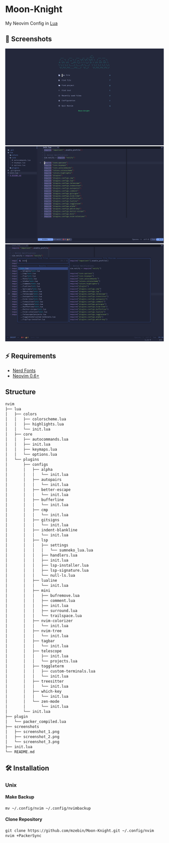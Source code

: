 # Moon-Knight
My Neovim Config in [Lua](https://www.lua.org/)

## 🌟 Screenshots
![Screenshot1](./screenshots/screenshot_1.png)
![Screenshot2](./screenshots/screenshot_2.png)
![Screenshot3](./screenshots/screenshot_3.png)

## ⚡ Requirements
* [Nerd Fonts](https://www.nerdfonts.com/font-downloads)
* [Neovim 0.6+](https://github.com/neovim/neovim/releases/tag/v0.6.0)

## Structure
```
nvim
├── lua
│   ├── colors
│   │   ├── colorscheme.lua
│   │   ├── highlights.lua
│   │   └── init.lua
│   ├── core
│   │   ├── autocommands.lua
│   │   ├── init.lua
│   │   ├── keymaps.lua
│   │   └── options.lua
│   └── plugins
│       ├── configs
│       │   ├── alpha
│       │   │   └── init.lua
│       │   ├── autopairs
│       │   │   └── init.lua
│       │   ├── better-escape
│       │   │   └── init.lua
│       │   ├── bufferline
│       │   │   └── init.lua
│       │   ├── cmp
│       │   │   └── init.lua
│       │   ├── gitsigns
│       │   │   └── init.lua
│       │   ├── indent-blankline
│       │   │   └── init.lua
│       │   ├── lsp
│       │   │   ├── settings
│       │   │   │   └── sumneko_lua.lua
│       │   │   ├── handlers.lua
│       │   │   ├── init.lua
│       │   │   ├── lsp-installer.lua
│       │   │   ├── lsp-signature.lua
│       │   │   └── null-ls.lua
│       │   ├── lualine
│       │   │   └── init.lua
│       │   ├── mini
│       │   │   ├── bufremove.lua
│       │   │   ├── comment.lua
│       │   │   ├── init.lua
│       │   │   ├── surround.lua
│       │   │   └── trailspace.lua
│       │   ├── nvim-colorizer
│       │   │   └── init.lua
│       │   ├── nvim-tree
│       │   │   └── init.lua
│       │   ├── tagbar
│       │   │   └── init.lua
│       │   ├── telescope
│       │   │   ├── init.lua
│       │   │   └── projects.lua
│       │   ├── toggleterm
│       │   │   ├── custom-terminals.lua
│       │   │   └── init.lua
│       │   ├── treesitter
│       │   │   └── init.lua
│       │   ├── which-key
│       │   │   └── init.lua
│       │   └── zen-mode
│       │       └── init.lua
│       └── init.lua
├── plugin
│   └── packer_compiled.lua
├── screenshots
│   ├── screenshot_1.png
│   ├── screenshot_2.png
│   └── screenshot_3.png
├── init.lua
└── README.md
```

## 🛠️ Installation
### Unix
#### Make Backup
```
mv ~/.config/nvim ~/.config/nvimbackup
```

#### Clone Repository
```
git clone https://github.com/mzebin/Moon-Knight.git ~/.config/nvim
nvim +PackerSync
```
